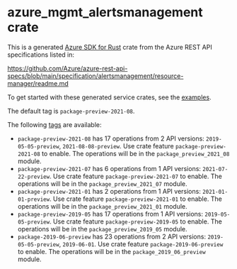# azure_mgmt_alertsmanagement crate

This is a generated [Azure SDK for Rust](https://github.com/Azure/azure-sdk-for-rust) crate from the Azure REST API specifications listed in:

https://github.com/Azure/azure-rest-api-specs/blob/main/specification/alertsmanagement/resource-manager/readme.md

To get started with these generated service crates, see the [examples](https://github.com/Azure/azure-sdk-for-rust/blob/main/services/README.md#examples).

The default tag is `package-preview-2021-08`.

The following [tags](https://github.com/Azure/azure-sdk-for-rust/blob/main/services/tags.md) are available:

- `package-preview-2021-08` has 17 operations from 2 API versions: `2019-05-05-preview`, `2021-08-08-preview`. Use crate feature `package-preview-2021-08` to enable. The operations will be in the `package_preview_2021_08` module.
- `package-preview-2021-07` has 6 operations from 1 API versions: `2021-07-22-preview`. Use crate feature `package-preview-2021-07` to enable. The operations will be in the `package_preview_2021_07` module.
- `package-preview-2021-01` has 2 operations from 1 API versions: `2021-01-01-preview`. Use crate feature `package-preview-2021-01` to enable. The operations will be in the `package_preview_2021_01` module.
- `package-preview-2019-05` has 17 operations from 1 API versions: `2019-05-05-preview`. Use crate feature `package-preview-2019-05` to enable. The operations will be in the `package_preview_2019_05` module.
- `package-2019-06-preview` has 23 operations from 2 API versions: `2019-05-05-preview`, `2019-06-01`. Use crate feature `package-2019-06-preview` to enable. The operations will be in the `package_2019_06_preview` module.